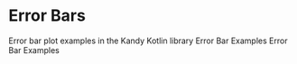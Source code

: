 # Error Bars

<web-summary>
Error bar plot examples in the Kandy Kotlin library
</web-summary>

<card-summary>
Error Bar Examples
</card-summary>

<link-summary>
Error Bar Examples
</link-summary>

<include from="Examples.topic" element-id="list-of-errorBars-examples"></include>